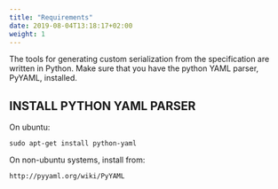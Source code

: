 ```yaml
---
title: "Requirements"
date: 2019-08-04T13:18:17+02:00
weight: 1
---
```


The tools for generating custom serialization from the specification  are written
in Python. Make sure that you have the python YAML parser, PyYAML, installed.

## INSTALL PYTHON YAML PARSER
On ubuntu:

    sudo apt-get install python-yaml

On non-ubuntu systems, install from:

    http://pyyaml.org/wiki/PyYAML
